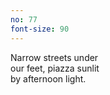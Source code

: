 ```yaml
---
no: 77
font-size: 90
---
```


Narrow streets under  
our feet, piazza sunlit  
by afternoon light. 
